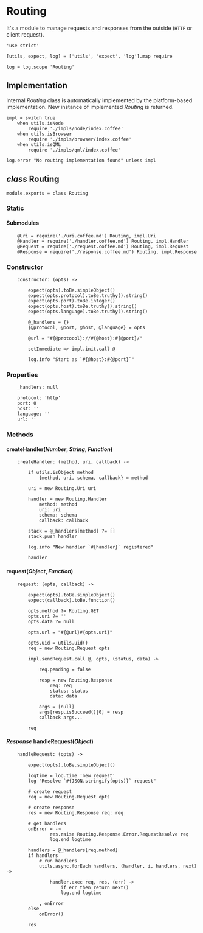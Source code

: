 Routing
=======

It's a module to manage requests and responses from the outside (`HTTP` or client request).

	'use strict'

	[utils, expect, log] = ['utils', 'expect', 'log'].map require

	log = log.scope 'Routing'

Implementation
--------------

Internal *Routing* class is automatically implemented by the platform-based implementation.
New instance of implemented *Routing* is returned.

	impl = switch true
		when utils.isNode
			require './impls/node/index.coffee'
		when utils.isBrowser
			require './impls/browser/index.coffee'
		when utils.isQML
			require './impls/qml/index.coffee'

	log.error "No routing implementation found" unless impl

*class* Routing
---------------

	module.exports = class Routing

### Static

#### Submodules

		@Uri = require('./uri.coffee.md') Routing, impl.Uri
		@Handler = require('./handler.coffee.md') Routing, impl.Handler
		@Request = require('./request.coffee.md') Routing, impl.Request
		@Response = require('./response.coffee.md') Routing, impl.Response

### Constructor

		constructor: (opts) ->

			expect(opts).toBe.simpleObject()
			expect(opts.protocol).toBe.truthy().string()
			expect(opts.port).toBe.integer()
			expect(opts.host).toBe.truthy().string()
			expect(opts.language).toBe.truthy().string()

			@_handlers = {}
			{@protocol, @port, @host, @language} = opts

			@url = "#{@protocol}://#{@host}:#{@port}/"

			setImmediate => impl.init.call @

			log.info "Start as `#{@host}:#{@port}`"

### Properties

		_handlers: null

		protocol: 'http'
		port: 0
		host: ''
		language: ''
		url: ''

### Methods

#### createHandler(*Number*, *String*, *Function*)

		createHandler: (method, uri, callback) ->

			if utils.isObject method
				{method, uri, schema, callback} = method

			uri = new Routing.Uri uri

			handler = new Routing.Handler
				method: method
				uri: uri
				schema: schema
				callback: callback

			stack = @_handlers[method] ?= []
			stack.push handler

			log.info "New handler `#{handler}` registered"

			handler

#### request(*Object*, *Function*)

		request: (opts, callback) ->

			expect(opts).toBe.simpleObject()
			expect(callback).toBe.function()

			opts.method ?= Routing.GET
			opts.uri ?= ''
			opts.data ?= null

			opts.url = "#{@url}#{opts.uri}"

			opts.uid = utils.uid()
			req = new Routing.Request opts

			impl.sendRequest.call @, opts, (status, data) ->

				req.pending = false

				resp = new Routing.Response
					req: req
					status: status
					data: data

				args = [null]
				args[resp.isSucceed()|0] = resp
				callback args...

			req

#### *Response* handleRequest(*Object*)

		handleRequest: (opts) ->

			expect(opts).toBe.simpleObject()

			logtime = log.time 'new request'
			log "Resolve `#{JSON.stringify(opts)}` request"

			# create request
			req = new Routing.Request opts

			# create response
			res = new Routing.Response req: req

			# get handlers
			onError = ->
					res.raise Routing.Response.Error.RequestResolve req
					log.end logtime

			handlers = @_handlers[req.method]
			if handlers
				# run handlers
				utils.async.forEach handlers, (handler, i, handlers, next) ->

					handler.exec req, res, (err) ->
						if err then return next()
						log.end logtime

				, onError
			else
				onError()

			res